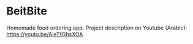 # BeitBite
Homemade food ordering app.
Project description on Youtube (Arabic):
https://youtu.be/AieTfGhsXOA
